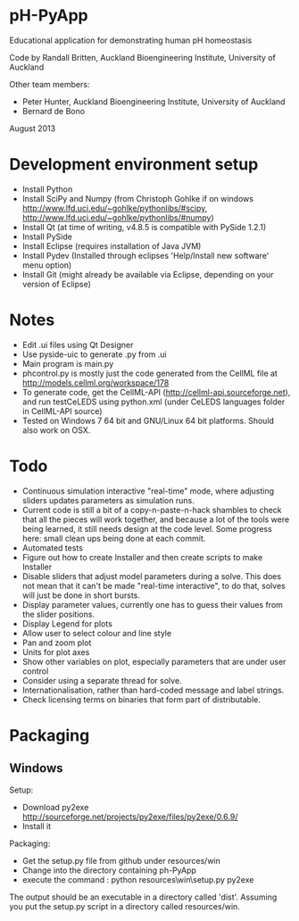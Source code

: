 pH-PyApp
========
Educational application for demonstrating human pH homeostasis

Code by Randall Britten, Auckland Bioengineering Institute, University of Auckland

Other team members:
* Peter Hunter, Auckland Bioengineering Institute, University of Auckland
* Bernard de Bono

August 2013

Development environment setup
=============================
* Install Python
* Install SciPy and Numpy (from Christoph Gohlke if on windows http://www.lfd.uci.edu/~gohlke/pythonlibs/#scipy, http://www.lfd.uci.edu/~gohlke/pythonlibs/#numpy)
* Install Qt (at time of writing, v4.8.5 is compatible with PySide 1.2.1) 
* Install PySide
* Install Eclipse (requires installation of Java JVM)
* Install Pydev (Installed through eclipses 'Help/Install new software' menu option)
* Install Git (might already be available via Eclipse, depending on your version of Eclipse)

Notes
=====
* Edit .ui files using Qt Designer
* Use pyside-uic to generate .py from .ui
* Main program is main.py
* phcontrol.py is mostly just the code generated from the CellML file at http://models.cellml.org/workspace/178
* To generate code, get the CellML-API (http://cellml-api.sourceforge.net), and run testCeLEDS using python.xml (under CeLEDS languages folder in CellML-API source)
* Tested on Windows 7 64 bit and GNU/Linux 64 bit platforms.  Should also work on OSX.

Todo
====
* Continuous simulation interactive "real-time" mode, where adjusting sliders updates parameters as simulation runs.
* Current code is still a bit of a copy-n-paste-n-hack shambles to check that all the pieces will work together, and because a lot of the tools were being learned, it still needs design at the code level.
  Some progress here: small clean ups being done at each commit.
* Automated tests
* Figure out how to create Installer and then create scripts to make Installer
* Disable sliders that adjust model parameters during a solve.  This does not mean that it can't be made "real-time interactive", to do that, solves will just be done in short bursts.
* Display parameter values, currently one has to guess their values from the slider positions.
* Display Legend for plots
* Allow user to select colour and line style
* Pan and zoom plot
* Units for plot axes
* Show other variables on plot, especially parameters that are under user control
* Consider using a separate thread for solve.
* Internationalisation, rather than hard-coded message and label strings.
* Check licensing terms on binaries that form part of distributable.

Packaging
==========
Windows
-------
Setup:

* Download py2exe http://sourceforge.net/projects/py2exe/files/py2exe/0.6.9/
* Install it

Packaging:

* Get the setup.py file from github under resources/win
* Change into the directory containing ph-PyApp
* execute the command : python resources\win\setup.py py2exe

The output should be an executable in a directory called 'dist'.
Assuming you put the setup.py script in a directory called resources/win.
